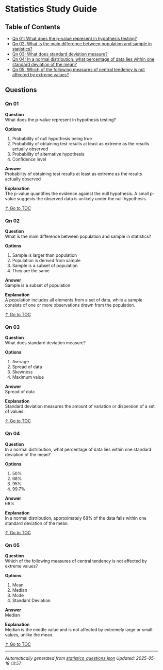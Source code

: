 # Statistics Study Guide <a id="toc"></a>

## Table of Contents
- [Qn 01: What does the p-value represent in hypothesis testing?](#q01)  
- [Qn 02: What is the main difference between population and sample in statistics?](#q02)  
- [Qn 03: What does standard deviation measure?](#q03)  
- [Qn 04: In a normal distribution, what percentage of data lies within one standard deviation of the mean?](#q04)  
- [Qn 05: Which of the following measures of central tendency is not affected by extreme values?](#q05)

## Questions
### <a id="q01"></a> Qn 01

**Question**  
What does the p-value represent in hypothesis testing?

**Options**  

1. Probability of null hypothesis being true  
2. Probability of obtaining test results at least as extreme as the results actually observed  
3. Probability of alternative hypothesis  
4. Confidence level  

**Answer**  
Probability of obtaining test results at least as extreme as the results actually observed

**Explanation**  
The p-value quantifies the evidence against the null hypothesis. A small p-value
  suggests the observed data is unlikely under the null hypothesis.

[↑ Go to TOC](#toc)


### <a id="q02"></a> Qn 02

**Question**  
What is the main difference between population and sample in statistics?

**Options**  

1. Sample is larger than population  
2. Population is derived from sample  
3. Sample is a subset of population  
4. They are the same  

**Answer**  
Sample is a subset of population

**Explanation**  
A population includes all elements from a set of data, while a sample consists
  of one or more observations drawn from the population.

[↑ Go to TOC](#toc)


### <a id="q03"></a> Qn 03

**Question**  
What does standard deviation measure?

**Options**  

1. Average  
2. Spread of data  
3. Skewness  
4. Maximum value  

**Answer**  
Spread of data

**Explanation**  
Standard deviation measures the amount of variation or dispersion of a set of
  values.

[↑ Go to TOC](#toc)


### <a id="q04"></a> Qn 04

**Question**  
In a normal distribution, what percentage of data lies within one standard deviation of the mean?

**Options**  

1. 50%  
2. 68%  
3. 95%  
4. 99.7%  

**Answer**  
68%

**Explanation**  
In a normal distribution, approximately 68% of the data falls within one
  standard deviation of the mean.

[↑ Go to TOC](#toc)


### <a id="q05"></a> Qn 05

**Question**  
Which of the following measures of central tendency is not affected by extreme values?

**Options**  

1. Mean  
2. Median  
3. Mode  
4. Standard Deviation  

**Answer**  
Median

**Explanation**  
Median is the middle value and is not affected by extremely large or small
  values, unlike the mean.

[↑ Go to TOC](#toc)


---

*Automatically generated from [statistics_questions.json](statistics_questions.json)*
*Updated: 2025-05-18 13:57*
